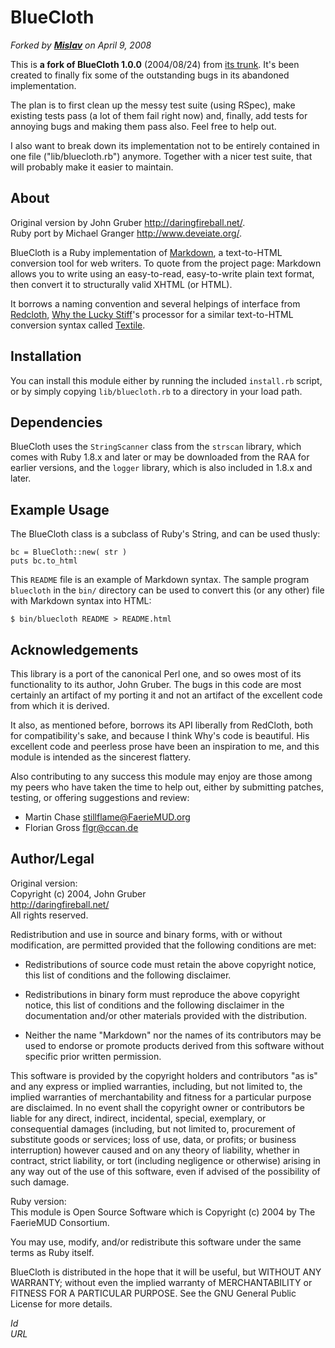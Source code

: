 BlueCloth
=========

<i>Forked by <a href="http://github.com/mislav"><strong>Mislav</strong></a> on April 9, 2008</i>

This is **a fork of BlueCloth 1.0.0** (2004/08/24) from [its
trunk](svn://deveiate.org/BlueCloth/trunk). It's been created to finally fix
some of the outstanding bugs in its abandoned implementation.

The plan is to first clean up the messy test suite (using RSpec), make existing
tests pass (a lot of them fail right now) and, finally, add tests for annoying
bugs and making them pass also. Feel free to help out.

I also want to break down its implementation not to be entirely contained in
one file ("lib/bluecloth.rb") anymore. Together with a nicer test suite, that
will probably make it easier to maintain.


About
-----

Original version by John Gruber <http://daringfireball.net/>.  
Ruby port by Michael Granger <http://www.deveiate.org/>.

BlueCloth is a Ruby implementation of [Markdown][1], a text-to-HTML conversion
tool for web writers. To quote from the project page: Markdown allows you to
write using an easy-to-read, easy-to-write plain text format, then convert it to
structurally valid XHTML (or HTML).

It borrows a naming convention and several helpings of interface from
[Redcloth][2], [Why the Lucky Stiff][3]'s processor for a similar text-to-HTML
conversion syntax called [Textile][4].


Installation
------------

You can install this module either by running the included `install.rb` script,
or by simply copying `lib/bluecloth.rb` to a directory in your load path.


Dependencies
------------

BlueCloth uses the `StringScanner` class from the `strscan` library, which comes
with Ruby 1.8.x and later or may be downloaded from the RAA for earlier
versions, and the `logger` library, which is also included in 1.8.x and later.


Example Usage
-------------

The BlueCloth class is a subclass of Ruby's String, and can be used thusly:

    bc = BlueCloth::new( str )
    puts bc.to_html

This `README` file is an example of Markdown syntax. The sample program
`bluecloth` in the `bin/` directory can be used to convert this (or any other)
file with Markdown syntax into HTML:

    $ bin/bluecloth README > README.html


Acknowledgements
----------------

This library is a port of the canonical Perl one, and so owes most of its
functionality to its author, John Gruber. The bugs in this code are most
certainly an artifact of my porting it and not an artifact of the excellent code
from which it is derived.

It also, as mentioned before, borrows its API liberally from RedCloth, both for
compatibility's sake, and because I think Why's code is beautiful. His excellent
code and peerless prose have been an inspiration to me, and this module is
intended as the sincerest flattery.

Also contributing to any success this module may enjoy are those among my peers
who have taken the time to help out, either by submitting patches, testing, or
offering suggestions and review:

* Martin Chase <stillflame@FaerieMUD.org>
* Florian Gross <flgr@ccan.de>


Author/Legal
------------

Original version:  
  Copyright (c) 2004, John Gruber  
  <http://daringfireball.net/>  
  All rights reserved.

  Redistribution and use in source and binary forms, with or without
  modification, are permitted provided that the following conditions are
  met:

  * Redistributions of source code must retain the above copyright notice,
	this list of conditions and the following disclaimer.

  * Redistributions in binary form must reproduce the above copyright
	notice, this list of conditions and the following disclaimer in the
	documentation and/or other materials provided with the distribution.

  * Neither the name "Markdown" nor the names of its contributors may
	be used to endorse or promote products derived from this software
	without specific prior written permission.

  This software is provided by the copyright holders and contributors "as
  is" and any express or implied warranties, including, but not limited
  to, the implied warranties of merchantability and fitness for a
  particular purpose are disclaimed. In no event shall the copyright owner
  or contributors be liable for any direct, indirect, incidental, special,
  exemplary, or consequential damages (including, but not limited to,
  procurement of substitute goods or services; loss of use, data, or
  profits; or business interruption) however caused and on any theory of
  liability, whether in contract, strict liability, or tort (including
  negligence or otherwise) arising in any way out of the use of this
  software, even if advised of the possibility of such damage.


Ruby version:  
  This module is Open Source Software which is Copyright (c) 2004 by The FaerieMUD
  Consortium.

  You may use, modify, and/or redistribute this software under the same terms as
  Ruby itself.

  BlueCloth is distributed in the hope that it will be useful, but WITHOUT ANY
  WARRANTY; without even the implied warranty of MERCHANTABILITY or FITNESS FOR A
  PARTICULAR PURPOSE.  See the GNU General Public License for more details.


[1]: http://daringfireball.net/projects/markdown/
[2]: http://www.whytheluckystiff.net/ruby/redcloth/
[3]: http://www.whytheluckystiff.net/
[4]: http://www.textism.com/tools/textile/

$Id$  
$URL$
